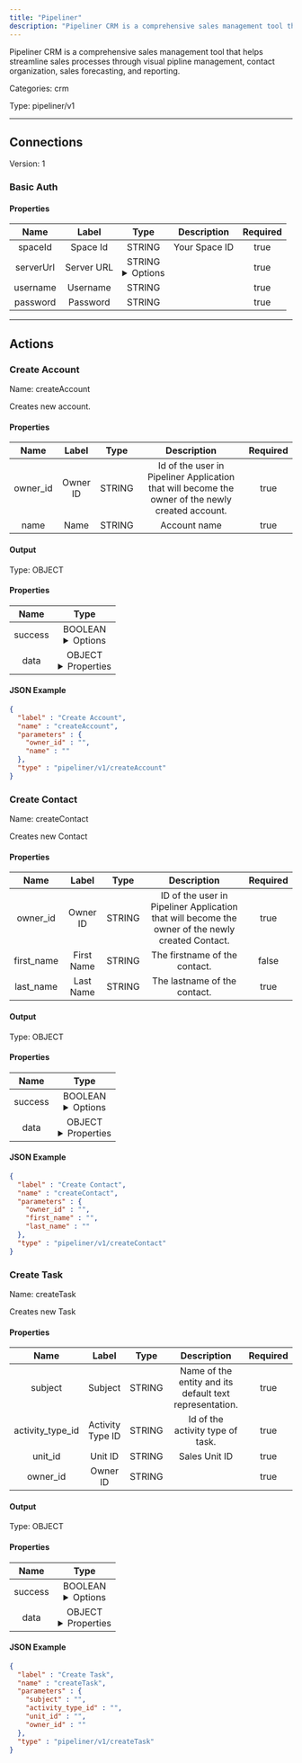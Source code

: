 ```yaml
---
title: "Pipeliner"
description: "Pipeliner CRM is a comprehensive sales management tool that helps streamline sales processes through visual pipline management, contact organization, sales forecasting, and reporting."
---
```


Pipeliner CRM is a comprehensive sales management tool that helps streamline sales processes through visual pipline management, contact organization, sales forecasting, and reporting.


Categories: crm


Type: pipeliner/v1

<hr />



## Connections

Version: 1


### Basic Auth

#### Properties

|      Name       |      Label     |     Type     |     Description     | Required |
|:---------------:|:--------------:|:------------:|:-------------------:|:--------:|
| spaceId | Space Id | STRING | Your Space ID | true |
| serverUrl | Server URL | STRING <details> <summary> Options </summary> https://us-east.api.pipelinersales.com/api/v100/rest/spaces/, https://eu-central.api.pipelinersales.com/api/v100/rest/spaces/, https://ca-central.api.pipelinersales.com/api/v100/rest/spaces/, https://ap-southeast.api.pipelinersales.com/api/v100/rest/spaces/ </details> |  | true |
| username | Username | STRING |  | true |
| password | Password | STRING |  | true |





<hr />



## Actions


### Create Account
Name: createAccount

Creates new account.

#### Properties

|      Name       |      Label     |     Type     |     Description     | Required |
|:---------------:|:--------------:|:------------:|:-------------------:|:--------:|
| owner_id | Owner ID | STRING | Id of the user in Pipeliner Application that will become the owner of the newly created account. | true |
| name | Name | STRING | Account name | true |


#### Output



Type: OBJECT


#### Properties

|     Name     |     Type     |
|:------------:|:------------:|
| success | BOOLEAN <details> <summary> Options </summary> true, false </details> |
| data | OBJECT <details> <summary> Properties </summary> {STRING\(id), STRING\(owner_id), STRING\(name)} </details> |




#### JSON Example
```json
{
  "label" : "Create Account",
  "name" : "createAccount",
  "parameters" : {
    "owner_id" : "",
    "name" : ""
  },
  "type" : "pipeliner/v1/createAccount"
}
```


### Create Contact
Name: createContact

Creates new Contact

#### Properties

|      Name       |      Label     |     Type     |     Description     | Required |
|:---------------:|:--------------:|:------------:|:-------------------:|:--------:|
| owner_id | Owner ID | STRING | ID of the user in Pipeliner Application that will become the owner of the newly created Contact. | true |
| first_name | First Name | STRING | The firstname of the contact. | false |
| last_name | Last Name | STRING | The lastname of the contact. | true |


#### Output



Type: OBJECT


#### Properties

|     Name     |     Type     |
|:------------:|:------------:|
| success | BOOLEAN <details> <summary> Options </summary> true, false </details> |
| data | OBJECT <details> <summary> Properties </summary> {STRING\(id), STRING\(owner_id), STRING\(first_name), STRING\(last_name)} </details> |




#### JSON Example
```json
{
  "label" : "Create Contact",
  "name" : "createContact",
  "parameters" : {
    "owner_id" : "",
    "first_name" : "",
    "last_name" : ""
  },
  "type" : "pipeliner/v1/createContact"
}
```


### Create Task
Name: createTask

Creates new Task

#### Properties

|      Name       |      Label     |     Type     |     Description     | Required |
|:---------------:|:--------------:|:------------:|:-------------------:|:--------:|
| subject | Subject | STRING | Name of the entity and its default text representation. | true |
| activity_type_id | Activity Type ID | STRING | Id of the activity type of task. | true |
| unit_id | Unit ID | STRING | Sales Unit ID | true |
| owner_id | Owner ID | STRING |  | true |


#### Output



Type: OBJECT


#### Properties

|     Name     |     Type     |
|:------------:|:------------:|
| success | BOOLEAN <details> <summary> Options </summary> true, false </details> |
| data | OBJECT <details> <summary> Properties </summary> {STRING\(id), STRING\(subject), STRING\(activity_type_id), STRING\(unit_id), STRING\(owner_id)} </details> |




#### JSON Example
```json
{
  "label" : "Create Task",
  "name" : "createTask",
  "parameters" : {
    "subject" : "",
    "activity_type_id" : "",
    "unit_id" : "",
    "owner_id" : ""
  },
  "type" : "pipeliner/v1/createTask"
}
```




